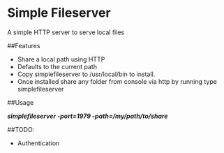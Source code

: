 Simple Fileserver 
=======

A simple HTTP server to serve local files

##Features

- Share a local path using HTTP
- Defaults to the current path
- Copy simplefileserver to /usr/local/bin to install.
- Once installed share any folder from console via http by running type simplefileserver

##Usage

___simplefileserver -port=1979 -path=/my/path/to/share___
 
##TODO:

- Authentication